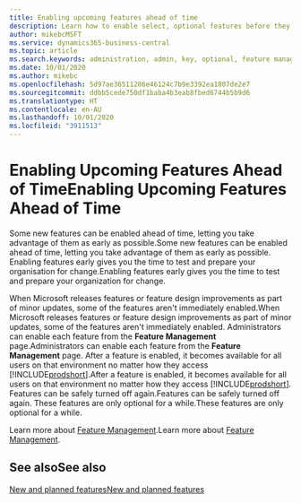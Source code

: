```yaml
---
title: Enabling upcoming features ahead of time
description: Learn how to enable select, optional features before they become mandatory.
author: mikebcMSFT
ms.service: dynamics365-business-central
ms.topic: article
ms.search.keywords: administration, admin, key, optional, feature management, early access, preview
ms.date: 10/01/2020
ms.author: mikebc
ms.openlocfilehash: 5d97ae36511286e46124c7b9e3392ea1807de2e7
ms.sourcegitcommit: ddbb5cede750df1baba4b3eab8fbed6744b5b9d6
ms.translationtype: HT
ms.contentlocale: en-AU
ms.lasthandoff: 10/01/2020
ms.locfileid: "3911513"
---
```

# <a name="enabling-upcoming-features-ahead-of-time"></a><span data-ttu-id="37ba6-103">Enabling Upcoming Features Ahead of Time</span><span class="sxs-lookup"><span data-stu-id="37ba6-103">Enabling Upcoming Features Ahead of Time</span></span>

<span data-ttu-id="37ba6-104">Some new features can be enabled ahead of time, letting you take advantage of them as early as possible.</span><span class="sxs-lookup"><span data-stu-id="37ba6-104">Some new features can be enabled ahead of time, letting you take advantage of them as early as possible.</span></span> <span data-ttu-id="37ba6-105">Enabling features early gives you the time to test and prepare your organisation for change.</span><span class="sxs-lookup"><span data-stu-id="37ba6-105">Enabling features early gives you the time to test and prepare your organization for change.</span></span>

<span data-ttu-id="37ba6-106">When Microsoft releases features or feature design improvements as part of minor updates, some of the features aren't immediately enabled.</span><span class="sxs-lookup"><span data-stu-id="37ba6-106">When Microsoft releases features or feature design improvements as part of minor updates, some of the features aren't immediately enabled.</span></span> <span data-ttu-id="37ba6-107">Administrators can enable each feature from the **Feature Management** page.</span><span class="sxs-lookup"><span data-stu-id="37ba6-107">Administrators can enable each feature from the **Feature Management** page.</span></span> <span data-ttu-id="37ba6-108">After a feature is enabled, it becomes available for all users on that environment no matter how they access [!INCLUDE[prodshort](includes/prodshort.md)].</span><span class="sxs-lookup"><span data-stu-id="37ba6-108">After a feature is enabled, it becomes available for all users on that environment no matter how they access [!INCLUDE[prodshort](includes/prodshort.md)].</span></span> <span data-ttu-id="37ba6-109">Features can be safely turned off again.</span><span class="sxs-lookup"><span data-stu-id="37ba6-109">Features can be safely turned off again.</span></span> <span data-ttu-id="37ba6-110">These features are only optional for a while.</span><span class="sxs-lookup"><span data-stu-id="37ba6-110">These features are only optional for a while.</span></span>

<span data-ttu-id="37ba6-111">Learn more about [Feature Management](/dynamics365/business-central/dev-itpro/administration/feature-management).</span><span class="sxs-lookup"><span data-stu-id="37ba6-111">Learn more about [Feature Management](/dynamics365/business-central/dev-itpro/administration/feature-management).</span></span>  

## <a name="see-also"></a><span data-ttu-id="37ba6-112">See also</span><span class="sxs-lookup"><span data-stu-id="37ba6-112">See also</span></span>

[<span data-ttu-id="37ba6-113">New and planned features</span><span class="sxs-lookup"><span data-stu-id="37ba6-113">New and planned features</span></span>](https://aka.ms/Dynamics365ReleasePlan)  
